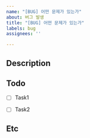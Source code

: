 ```yaml
---
name: "[BUG] 어떤 문제가 있는가"
about: 버그 발생
title: "[BUG] 어떤 문제가 있는가"
labels: bug
assignees: ''

---
```


## Description


## Todo

- [ ] Task1
- [ ] Task2


## Etc
